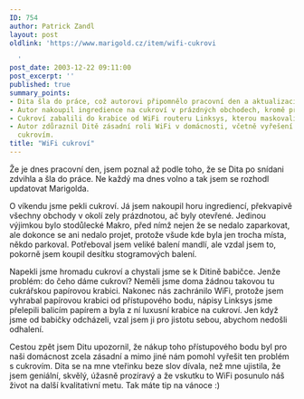 ```yaml
---
ID: 754
author: Patrick Zandl
layout: post
oldlink: 'https://www.marigold.cz/item/wifi-cukrovi

  '
post_date: 2003-12-22 09:11:00
post_excerpt: ''
published: true
summary_points:
- Dita šla do práce, což autorovi připomnělo pracovní den a aktualizaci Marigolda.
- Autor nakoupil ingredience na cukroví v prázdných obchodech, kromě přeplněného Makra.
- Cukroví zabalili do krabice od WiFi routeru Linksys, kterou maskovali balicím papírem.
- Autor zdůraznil Ditě zásadní roli WiFi v domácnosti, včetně vyřešení problému s
  cukrovím.
title: "WiFi cukroví"
---
```


<p>
Že je dnes pracovní den, jsem poznal až podle toho, že se Dita po snídani zdvihla a šla do práce. Ne každý ma dnes volno a tak jsem se rozhodl updatovat Marigolda. </p>

<p>
O víkendu jsme pekli cukroví. Já jsem nakoupil horu ingrediencí, překvapivě všechny obchody v okolí zely prázdnotou, ač byly otevřené. Jedinou výjimkou bylo stodůlecké Makro, před nímž nejen že se nedalo zaparkovat, ale dokonce se ani nedalo projet, protože všude kde byla jen trocha místa, někdo parkoval. Potřeboval jsem veliké balení mandlí, ale vzdal jsem to, pokorně jsem koupil desítku stogramových balení. </p>

<p>
Napekli jsme hromadu cukroví a chystali jsme se k Ditině babičce. Jenže problém: do čeho dáme cukroví? Neměli jsme doma žádnou takovou tu cukrářskou papírovou krabici. Nakonec nás zachránilo WiFi, protože jsem vyhrabal papírovou krabici od přístupového bodu, nápisy Linksys jsme přelepili balicím papírem a byla z ní luxusní krabice na cukroví. Jen když jsme od babičky odcházeli, vzal jsem ji pro jistotu sebou, abychom nedošli odhalení. </p>

<p>
Cestou zpět jsem Ditu upozornil, že nákup toho přístupového bodu byl pro naši domácnost zcela zásadní a mimo jiné nám pomohl vyřešit ten problém s cukrovím. Dita se na mne&#160;vteřinku beze slov&#160;dívala, než mne ujistila, že jsem geniální, skvělý, úžasně prozíravý a že vskutku to WiFi posunulo náš život na další kvalitativní metu. Tak máte tip na vánoce :)</p>